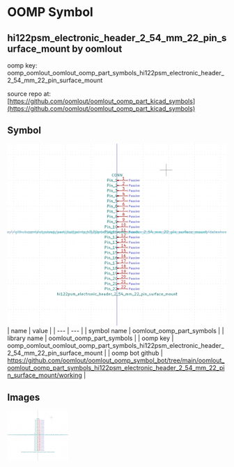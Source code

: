 # OOMP Symbol  
## hi122psm_electronic_header_2_54_mm_22_pin_surface_mount  by oomlout  
  
oomp key: oomp_oomlout_oomlout_oomp_part_symbols_hi122psm_electronic_header_2_54_mm_22_pin_surface_mount  
  
source repo at: [https://github.com/oomlout/oomlout_oomp_part_kicad_symbols](https://github.com/oomlout/oomlout_oomp_part_kicad_symbols)  
## Symbol  
  
[![working.png](working_600.png)](working.png)  
| name | value | 
| --- | --- | 
| symbol name | oomlout_oomp_part_symbols | 
| library name | oomlout_oomp_part_symbols | 
| oomp key | oomp_oomlout_oomlout_oomp_part_symbols_hi122psm_electronic_header_2_54_mm_22_pin_surface_mount | 
| oomp bot github | https://github.com/oomlout/oomlout_oomp_symbol_bot/tree/main/oomlout_oomlout_oomp_part_symbols_hi122psm_electronic_header_2_54_mm_22_pin_surface_mount/working | 
## Images  
  
[![working.png](working_140.png)](working.png)  
